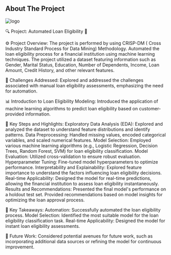 <br/>
<p align="center">
</p>



## About The Project

![logo](https://cdn.dribbble.com/users/2004171/screenshots/5699329/dribbble_canvas__home_loan_.gif)

🔍 Project: Automated Loan Eligibility 🏦

⚙️ Project Overview:
The project is performed by using CRISP-DM ( Cross Industry Standard Process for Data Mining) Methodology. Automated the loan eligibility process for a financial institution using machine learning techniques. The project utilized a dataset featuring information such as Gender, Marital Status, Education, Number of Dependents, Income, Loan Amount, Credit History, and other relevant features.

🌌 Challenges Addressed:
Explored and addressed the challenges associated with manual loan eligibility assessments, emphasizing the need for automation.

📊 Introduction to Loan Eligibility Modeling:
Introduced the application of machine learning algorithms to predict loan eligibility based on customer-provided information.

🧮 Key Steps and Highlights:
Exploratory Data Analysis (EDA):
Explored and analyzed the dataset to understand feature distributions and identify patterns.
Data Preprocessing:
Handled missing values, encoded categorical variables, and scaled numerical features.
Model Selection:
Employed various machine learning algorithms (e.g., Logistic Regression, Decision Trees, Random Forest, SVM) for loan eligibility classification.
Model Evaluation:
Utilized cross-validation to ensure robust evaluation.
Hyperparameter Tuning:
Fine-tuned model hyperparameters to optimize performance.
Interpretability and Explainability:
Explored feature importance to understand the factors influencing loan eligibility decisions.
Real-time Applicability:
Designed the model for real-time predictions, allowing the financial institution to assess loan eligibility instantaneously.
Results and Recommendations:
Presented the final model's performance on a holdout test set.
Provided recommendations based on model insights for optimizing the loan approval process.

🎯 Key Takeaways:
Automation: Successfully automated the loan eligibility process.
Model Selection: Identified the most suitable model for the loan eligibility classification task.
Real-time Applicability: Designed the model for instant loan eligibility assessments.

🚀 Future Work:
Considered potential avenues for future work, such as incorporating additional data sources or refining the model for continuous improvement.

